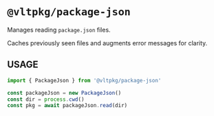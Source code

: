 # `@vltpkg/package-json`

Manages reading `package.json` files.

Caches previously seen files and augments error messages for clarity.

## USAGE

```js
import { PackageJson } from '@vltpkg/package-json'

const packageJson = new PackageJson()
const dir = process.cwd()
const pkg = await packageJson.read(dir)
```
